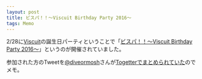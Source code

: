 ```yaml
---
layout: post
title: ビスパ！！〜Viscuit Birthday Party 2016〜
tags: Memo
---
```


2/28に[Viscuit](http://www.viscuit.com/)の誕生日パーティということで「[ビスパ！！〜Viscuit Birthday Party 2016〜](http://party.viscuit.com/)」というのが開催されていました。

参加された方のTweetを[@diveormosh](https://twitter.com/diveormosh)さんが[Togetterでまとめられていた](http://togetter.com/li/944100)のでメモ。